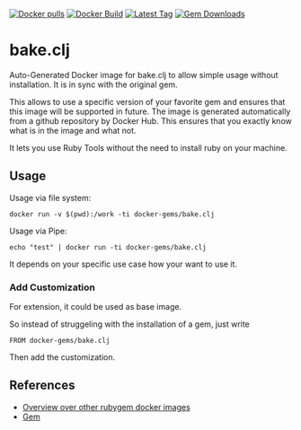 [![Docker pulls](https://img.shields.io/docker/pulls/rubygem/bake.clj.svg)](https://hub.docker.com/r/rubygem/bake.clj/)
[![Docker Build](https://img.shields.io/docker/automated/rubygem/bake.clj.svg)](https://hub.docker.com/r/rubygem/bake.clj/)
[![Latest Tag](https://img.shields.io/github/tag/docker-rubygem/bake.clj.svg)](https://hub.docker.com/r/rubygem/bake.clj/)
[![Gem Downloads](https://img.shields.io/gem/dt/bake.clj.svg)](https://rubygems.org/gems/bake.clj/)
# bake.clj

Auto-Generated Docker image for bake.clj to allow simple usage without installation.
It is in sync with the original gem.

This allows to use a specific version of your favorite gem and ensures that this image will be supported in future.
The image is generated automatically from a github repository by Docker Hub.
This ensures that you exactly know what is in the image and what not.

It lets you use Ruby Tools without the need to install ruby on your machine.

## Usage

Usage via file system:

`docker run -v $(pwd):/work -ti docker-gems/bake.clj`

Usage via Pipe:

`echo "test" | docker run -ti docker-gems/bake.clj`

It depends on your specific use case how your want to use it.

### Add Customization

For extension, it could be used as base image.

So instead of struggeling with the installation of a gem, just write

`FROM docker-gems/bake.clj`

Then add the customization.

## References

 - [Overview over other rubygem docker images](https://github.com/thinkbot/docker-rubygem)
 - [Gem](https://rubygems.org/gems/bake.clj/)
